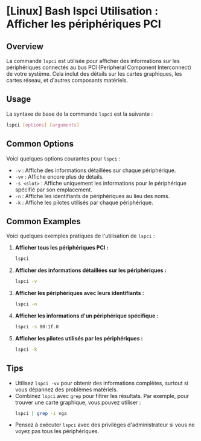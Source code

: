 # [Linux] Bash lspci Utilisation : Afficher les périphériques PCI

## Overview
La commande `lspci` est utilisée pour afficher des informations sur les périphériques connectés au bus PCI (Peripheral Component Interconnect) de votre système. Cela inclut des détails sur les cartes graphiques, les cartes réseau, et d'autres composants matériels.

## Usage
La syntaxe de base de la commande `lspci` est la suivante :

```bash
lspci [options] [arguments]
```

## Common Options
Voici quelques options courantes pour `lspci` :

- `-v` : Affiche des informations détaillées sur chaque périphérique.
- `-vv` : Affiche encore plus de détails.
- `-s <slot>` : Affiche uniquement les informations pour le périphérique spécifié par son emplacement.
- `-n` : Affiche les identifiants de périphériques au lieu des noms.
- `-k` : Affiche les pilotes utilisés par chaque périphérique.

## Common Examples
Voici quelques exemples pratiques de l'utilisation de `lspci` :

1. **Afficher tous les périphériques PCI :**
   ```bash
   lspci
   ```

2. **Afficher des informations détaillées sur les périphériques :**
   ```bash
   lspci -v
   ```

3. **Afficher les périphériques avec leurs identifiants :**
   ```bash
   lspci -n
   ```

4. **Afficher les informations d'un périphérique spécifique :**
   ```bash
   lspci -s 00:1f.0
   ```

5. **Afficher les pilotes utilisés par les périphériques :**
   ```bash
   lspci -k
   ```

## Tips
- Utilisez `lspci -vv` pour obtenir des informations complètes, surtout si vous dépannez des problèmes matériels.
- Combinez `lspci` avec `grep` pour filtrer les résultats. Par exemple, pour trouver une carte graphique, vous pouvez utiliser :
  ```bash
  lspci | grep -i vga
  ```
- Pensez à exécuter `lspci` avec des privilèges d'administrateur si vous ne voyez pas tous les périphériques.